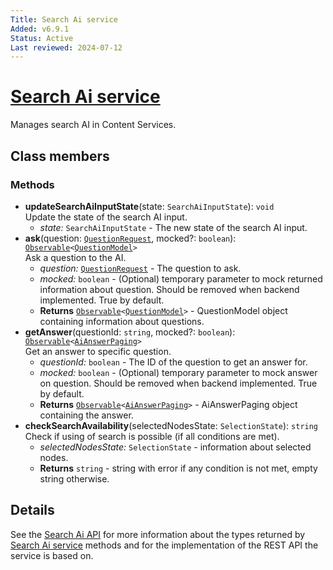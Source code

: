```yaml
---
Title: Search Ai service
Added: v6.9.1
Status: Active
Last reviewed: 2024-07-12
---
```


# [Search Ai service](../../../lib/content-services/src/lib/search-ai/services/search-ai.service.ts "Defined in search-ai.service.ts")

Manages search AI in Content Services.

## Class members

### Methods

-   **updateSearchAiInputState**(state: `SearchAiInputState`): `void`<br/>
    Update the state of the search AI input.
    -   _state:_ `SearchAiInputState` - The new state of the search AI input.
-   **ask**(question: [`QuestionRequest`](../../../lib/js-api/src/api/content-rest-api/docs/SearchAiApi.md#questionrequest), mocked?: `boolean`): [`Observable`](http://reactivex.io/documentation/observable.html)`<`[`QuestionModel`](../../../lib/js-api/src/api/content-rest-api/docs/SearchAiApi.md#questionmodel)`>`<br/>
    Ask a question to the AI.
    -   _question:_ [`QuestionRequest`](../../../lib/js-api/src/api/content-rest-api/docs/SearchAiApi.md#questionrequest) - The question to ask.
    -   _mocked:_ `boolean`  - (Optional) temporary parameter to mock returned information about question. Should be removed when backend implemented. True by default.
    -   **Returns** [`Observable`](http://reactivex.io/documentation/observable.html)`<`[`QuestionModel`](../../../lib/js-api/src/api/content-rest-api/docs/SearchAiApi.md#questionmodel)`>` - QuestionModel object containing information about questions.
-   **getAnswer**(questionId: `string`, mocked?: `boolean`): [`Observable`](http://reactivex.io/documentation/observable.html)`<`[`AiAnswerPaging`](../../../lib/js-api/src/api/content-rest-api/docs/SearchAiApi.md#aianswerpaging)`>`<br/>
    Get an answer to specific question.
    -   _questionId:_ `boolean` - The ID of the question to get an answer for.
    -   _mocked:_ `boolean` - (Optional) temporary parameter to mock answer on question. Should be removed when backend implemented. True by default.
    -   **Returns** [`Observable`](http://reactivex.io/documentation/observable.html)`<`[`AiAnswerPaging`](../../../lib/js-api/src/api/content-rest-api/docs/SearchAiApi.md#aianswerpaging)`>` - AiAnswerPaging object containing the answer.
-   **checkSearchAvailability**(selectedNodesState: `SelectionState`): `string`<br/>
    Check if using of search is possible (if all conditions are met).
    -   _selectedNodesState:_ `SelectionState` - information about selected nodes.
    -   **Returns** `string` - string with error if any condition is not met, empty string otherwise.

## Details

See the
[Search Ai API](../../../lib/js-api/src/api/content-rest-api/docs/SearchAiApi.md) for more information about the types returned by [Search Ai
service](search-ai.service.md) methods and for the implementation of the REST API the service is
based on.
